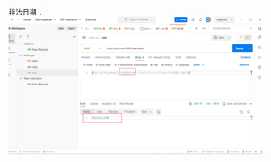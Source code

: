 

非法日期：
![Image text](https://github.com/frankiejun/gohomework/blob/main/week2/%E6%97%A5%E6%9C%9F%E9%9D%9E%E6%B3%95.png)

